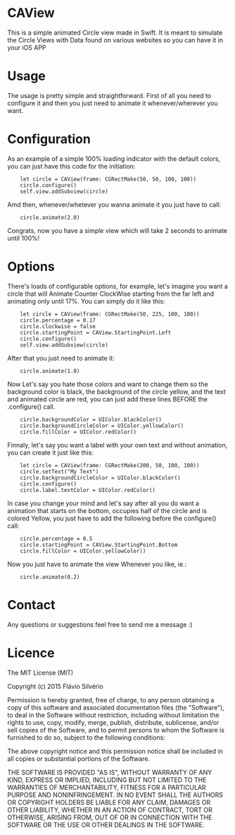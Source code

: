 # CAView

This is a simple animated Circle view made in Swift. It is meant to simulate the Circle Views with Data found on various websites so you can have it in your iOS APP

# Usage

The usage is pretty simple and straightforward. First of all you need to configure it and then you just need to animate it whenever/wherever you want.

# Configuration

As an example of a simple 100% loading indicator with the default colors, you can just have this code for the initiation:

        let circle = CAView(frame: CGRectMake(50, 50, 100, 100))
        circle.configure()
        self.view.addSubview(circle)

Amd then, whenever/whetever you wanna animate it you just have to call:

        circle.animate(2.0)

Congrats, now you have a simple view which will take 2 seconds to animate until 100%!

# Options

There's loads of configurable options, for example, let's imagine you want a circle that will Animate Counter ClockWise starting from the far left and animating only until 17%. You can simply do it like this:

        let circle = CAView(frame: CGRectMake(50, 225, 100, 100))
        circle.percentage = 0.17
        circle.clockwise = false
        circle.startingPoint = CAView.StartingPoint.Left
        circle.configure()
        self.view.addSubview(circle)
        
After that you just need to animate it:

        circle.animate(1.0)
        
Now Let's say you hate those colors and want to change them so the background color is black, the background of the circle yellow, and the text and animated circle are red, you can just add these lines BEFORE the .configure() call.

        circle.backgroundColor = UIColor.blackColor()
        circle.backgroundCircleColor = UIColor.yellowColor()
        circle.fillColor = UIColor.redColor()
        
Finnaly, let's say you want a label with your own text and without animation, you can create it just like this:

        let circle = CAView(frame: CGRectMake(200, 50, 100, 100))
        circle.setText("My Text")
        circle.backgroundCircleColor = UIColor.blackColor()
        circle.configure()
        circle.label.textColor = UIColor.redColor()

In case you change your mind and let's say after all you do want a animation that starts on the bottom, occupies half of the circle and is colored Yellow, you just have to add the following before the configure() call:

        circle.percentage = 0.5
        circle.startingPoint = CAView.StartingPoint.Bottom
        circle.fillColor = UIColor.yellowColor()
        
Now you just have to animate the view Whenever you like, ie.:

        circle.animate(0.2)
        
# Contact

Any questions or suggestions feel free to send me a message :)
        
# Licence

The MIT License (MIT)

Copyright (c) 2015 Flávio Silvério

Permission is hereby granted, free of charge, to any person obtaining a copy
of this software and associated documentation files (the "Software"), to deal
in the Software without restriction, including without limitation the rights
to use, copy, modify, merge, publish, distribute, sublicense, and/or sell
copies of the Software, and to permit persons to whom the Software is
furnished to do so, subject to the following conditions:

The above copyright notice and this permission notice shall be included in
all copies or substantial portions of the Software.

THE SOFTWARE IS PROVIDED "AS IS", WITHOUT WARRANTY OF ANY KIND, EXPRESS OR
IMPLIED, INCLUDING BUT NOT LIMITED TO THE WARRANTIES OF MERCHANTABILITY,
FITNESS FOR A PARTICULAR PURPOSE AND NONINFRINGEMENT. IN NO EVENT SHALL THE
AUTHORS OR COPYRIGHT HOLDERS BE LIABLE FOR ANY CLAIM, DAMAGES OR OTHER
LIABILITY, WHETHER IN AN ACTION OF CONTRACT, TORT OR OTHERWISE, ARISING FROM,
OUT OF OR IN CONNECTION WITH THE SOFTWARE OR THE USE OR OTHER DEALINGS IN
THE SOFTWARE.

